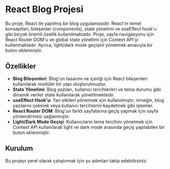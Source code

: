 # React Blog Projesi

Bu proje, React ile yapılmış bir blog uygulamasıdır. React'in temel konseptleri, bileşenler (components), state yönetimi ve useEffect hook'u gibi birçok önemli özellik kullanılmaktadır. Proje, sayfa navigasyonu için React Router DOM'u ve global state yönetimi için Context API'yi kullanmaktadır. Ayrıca, light/dark mode geçişini yönetmek amacıyla bir buton eklenmiştir.

## Özellikler

- **Blog Bileşenleri**: Blog'un tasarımı ve içeriği için React bileşenleri kullanılarak modüler bir yapı oluşturulmuştur.
- **State Yönetimi**: Blog yazıları, kullanıcı tercihlerleri ve tema durumu gibi dinamik veriler state kullanılarak yönetilmektedir.
- **useEffect Hook'u**: Yan etkileri yönetmek için kullanılmıştır; örneğin, blog yazılarını çekmek veya kullanıcı tercihlerini kaydetmek gibi işlemler.
- **React Router DOM**: Blog'un farklı sayfalarına geçiş yapmak için sayfa yönlendirmesi sağlanmıştır.
- **Light/Dark Mode Geçişi**: Kullanıcıların tema tercihini yönetmek için Context API kullanılarak light ve dark mode arasında geçiş yapılabilen bir buton eklenmiştir.

## Kurulum

Bu projeyi yerel olarak çalıştırmak için şu adımları takip edebilirsiniz:

